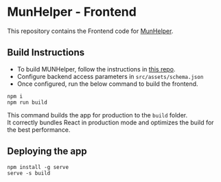 # MunHelper - Frontend
This repository contains the Frontend code for [MunHelper](https://github.com/mahasvan/munhelper).


## Build Instructions

- To build MUNHelper, follow the instructions in [this repo](https://github.com/mahasvan/munhelper).
- Configure backend access parameters in `src/assets/schema.json`
- Once configured, run the below command to build the frontend.

```shell
npm i
npm run build
```

This command builds the app for production to the `build` folder.\
It correctly bundles React in production mode and optimizes the build for the best performance.

## Deploying the app

```shell
npm install -g serve
serve -s build
```
